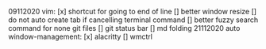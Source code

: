 09112020
  vim:
    [x] shortcut for going to end of line
    [] better window resize
    [] do not auto create tab if cancelling terminal command
    [] better fuzzy search command for none git files
    [] git status bar
    [] md folding
21112020
  auto window-management:
    [x] alacritty
    [] wmctrl
